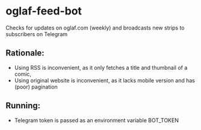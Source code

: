 # oglaf-feed-bot

Checks for updates on oglaf.com (weekly) and broadcasts new strips to subscribers on Telegram

## Rationale:
- Using RSS is inconvenient, as it only fetches a title and thumbnail of a comic,
- Using original website is inconvenient, as it lacks mobile version and has (poor) pagination

## Running:
- Telegram token is passed as an environment variable BOT_TOKEN
